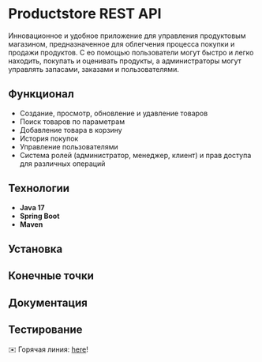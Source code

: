 # Productstore REST API

Инновационное и удобное приложение для управления продуктовым магазином, предназначенное для облегчения процесса покупки и продажи продуктов. С ео помощью пользователи могут быстро и легко находить, покупать и оценивать продукты, а администраторы могут управлять запасами, заказами и пользователями.
## Функционал
- Создание, просмотр, обновление и удавление товаров
- Поиск товаров по параметрам
- Добавление товара в корзину
- История покупок
- Управление пользователями
- Система ролей (администратор, менеджер, клиент) и прав доступа для различных операций

## Технологии
- **Java 17**
- **Spring Boot**
- **Maven**

## Установка

## Конечные точки

## Документация

## Тестирование

✉️ Горячая линия: [here](grigorovich2005@list.ru)!
